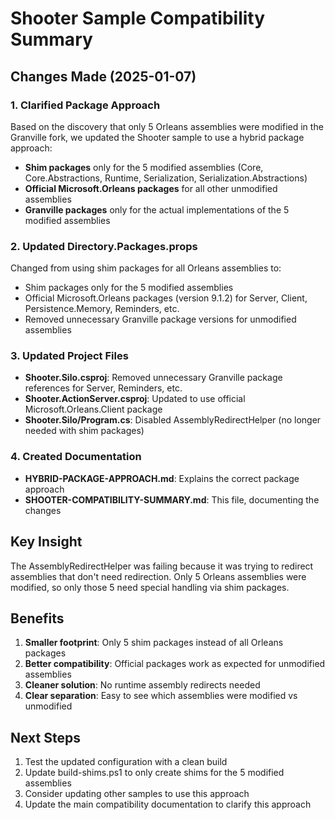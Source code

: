 # Shooter Sample Compatibility Summary

## Changes Made (2025-01-07)

### 1. Clarified Package Approach

Based on the discovery that only 5 Orleans assemblies were modified in the Granville fork, we updated the Shooter sample to use a hybrid package approach:

- **Shim packages** only for the 5 modified assemblies (Core, Core.Abstractions, Runtime, Serialization, Serialization.Abstractions)
- **Official Microsoft.Orleans packages** for all other unmodified assemblies
- **Granville packages** only for the actual implementations of the 5 modified assemblies

### 2. Updated Directory.Packages.props

Changed from using shim packages for all Orleans assemblies to:
- Shim packages only for the 5 modified assemblies
- Official Microsoft.Orleans packages (version 9.1.2) for Server, Client, Persistence.Memory, Reminders, etc.
- Removed unnecessary Granville package versions for unmodified assemblies

### 3. Updated Project Files

- **Shooter.Silo.csproj**: Removed unnecessary Granville package references for Server, Reminders, etc.
- **Shooter.ActionServer.csproj**: Updated to use official Microsoft.Orleans.Client package
- **Shooter.Silo/Program.cs**: Disabled AssemblyRedirectHelper (no longer needed with shim packages)

### 4. Created Documentation

- **HYBRID-PACKAGE-APPROACH.md**: Explains the correct package approach
- **SHOOTER-COMPATIBILITY-SUMMARY.md**: This file, documenting the changes

## Key Insight

The AssemblyRedirectHelper was failing because it was trying to redirect assemblies that don't need redirection. Only 5 Orleans assemblies were modified, so only those 5 need special handling via shim packages.

## Benefits

1. **Smaller footprint**: Only 5 shim packages instead of all Orleans packages
2. **Better compatibility**: Official packages work as expected for unmodified assemblies
3. **Cleaner solution**: No runtime assembly redirects needed
4. **Clear separation**: Easy to see which assemblies were modified vs unmodified

## Next Steps

1. Test the updated configuration with a clean build
2. Update build-shims.ps1 to only create shims for the 5 modified assemblies
3. Consider updating other samples to use this approach
4. Update the main compatibility documentation to clarify this approach